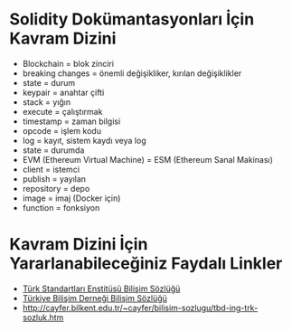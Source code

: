 Solidity Dokümantasyonları İçin Kavram Dizini
==============================================

- Blockchain = blok zinciri
- breaking changes = önemli değişikliker, kırılan değişiklikler 
- state = durum
- keypair = anahtar çifti
- stack = yığın
- execute = çalıştırmak
- timestamp = zaman bilgisi
- opcode = işlem kodu
- log = kayıt, sistem kaydı veya log
- state = durumda
- EVM (Ethereum Virtual Machine) = ESM (Ethereum Sanal Makinası)
- client = istemci
- publish = yayılan
- repository = depo
- image = imaj (Docker için)
- function = fonksiyon

Kavram Dizini İçin Yararlanabileceğiniz Faydalı Linkler
=======================================================
- [Türk Standartları Enstitüsü Bilişim Sözlüğü](https://statik.tse.org.tr/upload/tr/dosya/icerikyonetimi/552/19012016170409-4.pdf)
- [Türkiye Bilişim Derneği Bilişim Sözlüğü](https://eski.tbd.org.tr/index.php?sayfa=sozluk&mi1&tipi=tren&harf=A)
- http://cayfer.bilkent.edu.tr/~cayfer/bilisim-sozlugu/tbd-ing-trk-sozluk.htm
